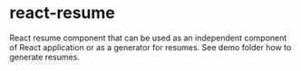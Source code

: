 # react-resume

React resume component that can be used as an independent component of React application or as a generator for resumes. See demo folder how to generate resumes.